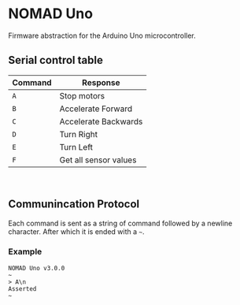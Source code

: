 # NOMAD Uno

Firmware abstraction for the Arduino Uno microcontroller.

## Serial control table

| Command | Response |
| --- | --- |
| `A` | Stop motors |
| `B` | Accelerate Forward |
| `C` | Accelerate Backwards |
| `D` | Turn Right |
| `E` | Turn Left |
| `F` | Get all sensor values |

&nbsp;

## Communincation Protocol

Each command is sent as a string of command followed by a newline character. After which it is ended with a `~`.

### Example 

```text
NOMAD Uno v3.0.0
~
> A\n
Asserted
~
```
